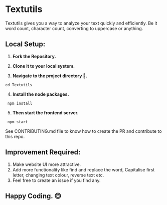 # Textutils

Textutils gives you a way to analyze your text quickly and efficiently. Be it word count, character count, converting to uppercase or anything.

## Local Setup: 

 1) **Fork the Repository.**
 
 2) **Clone it to your local system.**

 3) **Navigate to the project directory 📁.**
   ```
   cd Textutils
   ```
 4) **Install the node packages.**  
   ```
    npm install
   ```
 5) **Then start the frontend server.** 
   ```
    npm start
   ```

See CONTRIBUTING.md file to know how to create the PR and contribute to this repo.

## Improvement Required:

1. Make website UI more attractive.
2. Add more functionality like find and replace the word, Capitalise first letter, changing text colour, reverse text etc. 
3. Feel free to create an issue if you find any.

## Happy Coding. 😊
